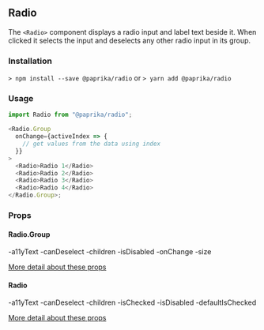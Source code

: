 ## Radio

The `<Radio>` component displays a radio input and label text beside it. When clicked it selects the input and deselects any other radio input in its group.

### Installation

`> npm install --save @paprika/radio`
or
`> yarn add @paprika/radio`

### Usage

```js
import Radio from "@paprika/radio";

<Radio.Group
  onChange={activeIndex => {
    // get values from the data using index
  }}
>
  <Radio>Radio 1</Radio>
  <Radio>Radio 2</Radio>
  <Radio>Radio 3</Radio>
  <Radio>Radio 4</Radio>
</Radio.Group>;
```

### Props

#### Radio.Group

-a11yText
-canDeselect
-children
-isDisabled
-onChange
-size

[More detail about these props](https://github.com/acl-services/paprika/blob/master/packages/Radio/src/components/Group/Group.js)

#### Radio

-a11yText
-canDeselect
-children
-isChecked
-isDisabled
-defaultIsChecked

[More detail about these props](https://github.com/acl-services/paprika/blob/master/packages/Radio/src/Radio.js)
